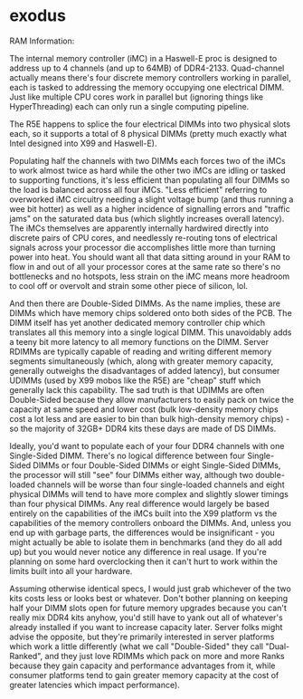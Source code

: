 # exodus

RAM Information:

The internal memory controller (iMC) in a Haswell-E proc is designed to address up to 4 channels (and up to 64MB) of DDR4-2133. Quad-channel actually means there's four discrete memory controllers working in parallel, each is tasked to addressing the memory occupying one electrical DIMM. Just like multiple CPU cores work in parallel but (ignoring things like HyperThreading) each can only run a single computing pipeline.

The R5E happens to splice the four electrical DIMMs into two physical slots each, so it supports a total of 8 physical DIMMs (pretty much exactly what Intel designed into X99 and Haswell-E).

Populating half the channels with two DIMMs each forces two of the iMCs to work almost twice as hard while the other two iMCs are idling or tasked to supporting functions, it's less efficient than populating all four DIMMs so the load is balanced across all four iMCs. "Less efficient" referring to overworked iMC circuitry needing a slight voltage bump (and thus running a wee bit hotter) as well as a higher incidence of signalling errors and "traffic jams" on the saturated data bus (which slightly increases overall latency). The iMCs themselves are apparently internally hardwired directly into discrete pairs of CPU cores, and needlessly re-routing tons of electrical signals across your processor die accomplishes little more than turning power into heat. You should want all that data sitting around in your RAM to flow in and out of all your processor cores at the same rate so there's no bottlenecks and no hotspots, less strain on the iMC means more headroom to cool off or overvolt and strain some other piece of silicon, lol.

And then there are Double-Sided DIMMs. As the name implies, these are DIMMs which have memory chips soldered onto both sides of the PCB. The DIMM itself has yet another dedicated memory controller chip which translates all this memory into a single logical DIMM. This unavoidably adds a teeny bit more latency to all memory functions on the DIMM. Server RDIMMs are typically capable of reading and writing different memory segments simultaneously (which, along with greater memory capacity, generally outweighs the disadvantages of added latency), but consumer UDIMMs (used by X99 mobos like the R5E) are "cheap" stuff which generally lack this capability. The sad truth is that UDIMMs are often Double-Sided because they allow manufacturers to easily pack on twice the capacity at same speed and lower cost (bulk low-density memory chips cost a lot less and are easier to bin than bulk high-density memory chips) - so the majority of 32GB+ DDR4 kits these days are made of DS DIMMs.

Ideally, you'd want to populate each of your four DDR4 channels with one Single-Sided DIMM. There's no logical difference between four Single-Sided DIMMs or four Double-Sided DIMMs or eight Single-Sided DIMMs, the processor will still "see" four DIMMs either way, although two double-loaded channels will be worse than four single-loaded channels and eight physical DIMMs will tend to have more complex and slightly slower timings than four physical DIMMs. Any real difference would largely be based entirely on the capabilities of the iMCs built into the X99 platform vs the capabilities of the memory controllers onboard the DIMMs. And, unless you end up with garbage parts, the differences would be insignificant - you might actually be able to isolate them in benchmarks (and they do all add up) but you would never notice any difference in real usage. If you're planning on some hard overclocking then it can't hurt to work within the limits built into all your hardware.

Assuming otherwise identical specs, I would just grab whichever of the two kits costs less or looks best or whatever. Don't bother planning on keeping half your DIMM slots open for future memory upgrades because you can't really mix DDR4 kits anyhow, you'd still have to yank out all of whatever's already installed if you want to increase capacity later.
Server folks might advise the opposite, but they're primarily interested in server platforms which work a little differently (what we call "Double-Sided" they call "Dual-Ranked", and they just love RDIMMs which pack on more and more Ranks because they gain capacity and performance advantages from it, while consumer platforms tend to gain greater memory capacity at the cost of greater latencies which impact performance).
